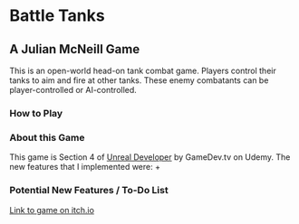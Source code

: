 # Battle Tanks
## A Julian McNeill Game

This is an open-world head-on tank combat game. Players control their tanks to
aim and fire at other tanks. These enemy combatants can be player-controlled or
AI-controlled.

### How to Play


### About this Game
This game is Section 4 of [Unreal Developer](https://www.udemy.com/unrealcourse/learn/v4/overview)
by GameDev.tv on Udemy. The new features that I implemented were:
+ 

### Potential New Features / To-Do List


[Link to game on itch.io]()
